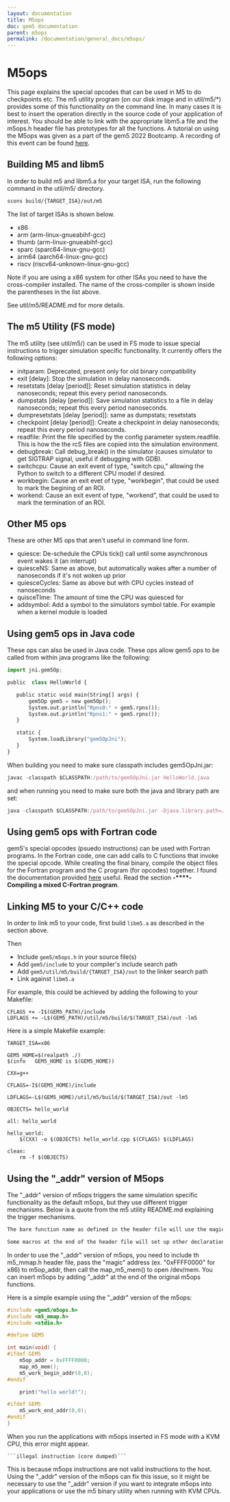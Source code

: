 ```yaml
---
layout: documentation
title: M5ops
doc: gem5 documentation
parent: m5ops
permalink: /documentation/general_docs/m5ops/
---
```


# M5ops

This page explains the special opcodes that can be used in M5 to do checkpoints etc. The m5 utility program (on our disk image and in util/m5/*) provides some of this functionality on the command line. In many cases it is best to insert the operation directly in the source code of your application of interest. You should be able to link with the appropriate libm5.a file and the m5ops.h header file has prototypes for all the functions.
A tutorial on using the M5ops was given as a part of the gem5 2022 Bootcamp. A recording of this event can be found [here](https://youtu.be/TeHKMVOWUAY).

## Building M5 and libm5

In order to build m5 and libm5.a for your target ISA, run the following command in the util/m5/ directory.

```bash
scons build/{TARGET_ISA}/out/m5
```

The list of target ISAs is shown below.

* x86
* arm (arm-linux-gnueabihf-gcc)
* thumb (arm-linux-gnueabihf-gcc)
* sparc (sparc64-linux-gnu-gcc)
* arm64 (aarch64-linux-gnu-gcc)
* riscv (riscv64-unknown-linux-gnu-gcc)

Note if you are using a x86 system for other ISAs you need to have the cross-compiler installed. The name of the cross-compiler is shown inside the parentheses in the list above.

See util/m5/README.md for more details.

## The m5 Utility (FS mode)

The m5 utility (see util/m5/) can be used in FS mode to issue special instructions to trigger simulation specific functionality. It currently offers the following options:

* initparam: Deprecated, present only for old binary compatibility
* exit [delay]: Stop the simulation in delay nanoseconds.
* resetstats [delay [period]]: Reset simulation statistics in delay nanoseconds; repeat this every period nanoseconds.
* dumpstats [delay [period]]: Save simulation statistics to a file in delay nanoseconds; repeat this every period nanoseconds.
* dumpresetstats [delay [period]]: same as dumpstats; resetstats
* checkpoint [delay [period]]: Create a checkpoint in delay nanoseconds; repeat this every period nanoseconds.
* readfile: Print the file specified by the config parameter system.readfile. This is how the the rcS files are copied into the simulation environment.
* debugbreak: Call debug_break() in the simulator (causes simulator to get SIGTRAP signal, useful if debugging with GDB).
* switchcpu: Cause an exit event of type, "switch cpu," allowing the Python to switch to a different CPU model if desired.
* workbegin: Cause an exit evet of type, "workbegin", that could be used to mark the begining of an ROI.
* workend: Cause an exit event of type, "workend", that could be used to mark the termination of an ROI.

## Other M5 ops

These are other M5 ops that aren't useful in command line form.

* quiesce: De-schedule the CPUs tick() call until some asynchronous event wakes it (an interrupt)
* quiesceNS: Same as above, but automatically wakes after a number of nanoseconds if it's not woken up prior
* quiesceCycles: Same as above but with CPU cycles instead of nanoseconds
* quisceTIme: The amount of time the CPU was quiesced for
* addsymbol: Add a symbol to the simulators symbol table. For example when a kernel module is loaded

## Using gem5 ops in Java code

These ops can also be used in Java code. These ops allow gem5 ops to be called from within java programs like the following:

```python
import jni.gem5Op;

public  class HelloWorld {

   public static void main(String[] args) {
       gem5Op gem5 = new gem5Op();
       System.out.println("Rpns0:" + gem5.rpns());
       System.out.println("Rpns1:" + gem5.rpns());
   }

   static {
       System.loadLibrary("gem5OpJni");
   }
}
```

When building you need to make sure classpath includes gem5OpJni.jar:

```javascript
javac -classpath $CLASSPATH:/path/to/gem5OpJni.jar HelloWorld.java
```

and when running you need to make sure both the java and library path are set:

```javascript
java -classpath $CLASSPATH:/path/to/gem5OpJni.jar -Djava.library.path=/path/to/libgem5OpJni.so HelloWorld
```

## Using gem5 ops with Fortran code

gem5's special opcodes (psuedo instructions) can be used with Fortran programs. In the Fortran code, one can add calls to C functions that invoke the special opcode. While creating the final binary, compile the object files for the Fortran program and the C program (for opcodes) together. I found the documentation provided [here](https://gcc.gnu.org/wiki/GFortranGettingStarted) useful. Read the section **-****- Compiling a mixed C-Fortran program**.

## Linking M5 to your C/C++ code

In order to link m5 to your code, first build `libm5.a` as described in the section above.

Then

* Include `gem5/m5ops.h` in your source file(s)
* Add `gem5/include` to your compiler's include search path
* Add `gem5/util/m5/build/{TARGET_ISA}/out` to the linker search path
* Link against `libm5.a`

For example, this could be achieved by adding the following to your Makefile:

```
CFLAGS += -I$(GEM5_PATH)/include
LDFLAGS += -L$(GEM5_PATH)/util/m5/build/$(TARGET_ISA)/out -lm5
```

Here is a simple Makefile example:

```make
TARGET_ISA=x86

GEM5_HOME=$(realpath ./)
$(info   GEM5_HOME is $(GEM5_HOME))

CXX=g++

CFLAGS=-I$(GEM5_HOME)/include

LDFLAGS=-L$(GEM5_HOME)/util/m5/build/$(TARGET_ISA)/out -lm5

OBJECTS= hello_world

all: hello_world

hello_world:
	$(CXX) -o $(OBJECTS) hello_world.cpp $(CFLAGS) $(LDFLAGS)

clean:
	rm -f $(OBJECTS)
```


## Using the "_addr" version of M5ops

The "_addr" version of m5ops triggers the same simulation specific functionality as the default m5ops, but they use different trigger mechanisms. Below is a quote from the m5 utility README.md explaining the trigger mechanisms.

```markdown
The bare function name as defined in the header file will use the magic instruction based trigger mechanism, what would have historically been the default.

Some macros at the end of the header file will set up other declarations which mirror all of the other definitions, but with an “_addr” and “_semi” suffix. These other versions will trigger the same gem5 operations, but using the “magic” address or semihosting trigger mechanisms. While those functions will be unconditionally declared in the header file, a definition will exist in the library only if that trigger mechanism is supported for that ABI.
```

In order to use the "_addr" version of m5ops, you need to include th m5_mmap.h header file, pass the "magic" address (ex. "0xFFFF0000" for x86) to m5op_addr, then call the map_m5_mem() to open /dev/mem. You can insert m5ops by adding "_addr" at the end of the original m5ops functions.

Here is a simple example using the "_addr" version of the m5ops:

```c
#include <gem5/m5ops.h>
#include <m5_mmap.h>
#include <stdio.h>

#define GEM5

int main(void) {
#ifdef GEM5
    m5op_addr = 0xFFFF0000;
    map_m5_mem();
    m5_work_begin_addr(0,0);
#endif

    print("hello world!");

#ifdef GEM5
    m5_work_end_addr(0,0);
#endif
}
```

When you run the applications with m5ops inserted in FS mode with a KVM CPU, this error might appear.

    ```illegal instruction (core dumped)```

This is because m5ops instructions are not valid instructions to the host. Using the "_addr" version of the m5ops can fix this issue, so it might be necessary to use the "_addr" version if you want to integrate m5ops into your applications or use the m5 binary utility when running with KVM CPUs.
